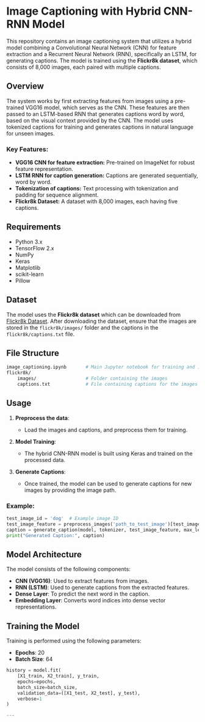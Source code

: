 # Image Captioning with Hybrid CNN-RNN Model

This repository contains an image captioning system that utilizes a hybrid model combining a Convolutional Neural Network (CNN) for feature extraction and a Recurrent Neural Network (RNN), specifically an LSTM, for generating captions. The model is trained using the **Flickr8k dataset**, which consists of 8,000 images, each paired with multiple captions.

## Overview

The system works by first extracting features from images using a pre-trained VGG16 model, which serves as the CNN. These features are then passed to an LSTM-based RNN that generates captions word by word, based on the visual context provided by the CNN. The model uses tokenized captions for training and generates captions in natural language for unseen images.

### Key Features:
- **VGG16 CNN for feature extraction:** Pre-trained on ImageNet for robust feature representation.
- **LSTM RNN for caption generation:** Captions are generated sequentially, word by word.
- **Tokenization of captions:** Text processing with tokenization and padding for sequence alignment.
- **Flickr8k Dataset:** A dataset with 8,000 images, each having five captions.

## Requirements

- Python 3.x
- TensorFlow 2.x
- NumPy
- Keras
- Matplotlib
- scikit-learn
- Pillow

## Dataset

The model uses the **Flickr8k dataset** which can be downloaded from [Flickr8k Dataset](https://www.kaggle.com/datasets/adityajn105/flickr8k). After downloading the dataset, ensure that the images are stored in the `flickr8k/images/` folder and the captions in the `flickr8k/captions.txt` file.

## File Structure

```bash
image_captioning.ipynb       # Main Jupyter notebook for training and inference
flickr8k/
    images/                  # Folder containing the images
    captions.txt             # File containing captions for the images
```

## Usage

1. **Preprocess the data**: 
   - Load the images and captions, and preprocess them for training.

2. **Model Training**:
   - The hybrid CNN-RNN model is built using Keras and trained on the processed data.

3. **Generate Captions**:
   - Once trained, the model can be used to generate captions for new images by providing the image path.

### Example:

```python
test_image_id = 'dog'  # Example image ID
test_image_feature = preprocess_images('path_to_test_image')[test_image_id]
caption = generate_caption(model, tokenizer, test_image_feature, max_length)
print("Generated Caption:", caption)
```

## Model Architecture

The model consists of the following components:

- **CNN (VGG16)**: Used to extract features from images.
- **RNN (LSTM)**: Used to generate captions from the extracted features.
- **Dense Layer**: To predict the next word in the caption.
- **Embedding Layer**: Converts word indices into dense vector representations.

## Training the Model

Training is performed using the following parameters:

- **Epochs**: 20
- **Batch Size**: 64

```python
history = model.fit(
    [X1_train, X2_train], y_train,
    epochs=epochs,
    batch_size=batch_size,
    validation_data=([X1_test, X2_test], y_test),
    verbose=1
)

---
